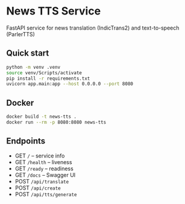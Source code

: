 # News TTS Service

FastAPI service for news translation (IndicTrans2) and text-to-speech (ParlerTTS)

## Quick start
```bash
python -m venv .venv
source venv/Scripts/activate
pip install -r requirements.txt
uvicorn app.main:app --host 0.0.0.0 --port 8080
```

## Docker
```bash
docker build -t news-tts .
docker run --rm -p 8080:8080 news-tts
```

## Endpoints
- GET `/` – service info
- GET `/health` – liveness
- GET `/ready` – readiness
- GET `/docs` – Swagger UI
- POST `/api/translate`
- POST `/api/create`
- POST `/api/tts/generate`
